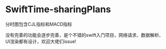 # SwiftTime-sharingPlans
分时图包含CJL指标和MACD指标

没有完善的功能会逐步完善，是个不错的swift入门项目，网络请求、数据解析、UI渲染都有设计，欢迎大佬们issue!
